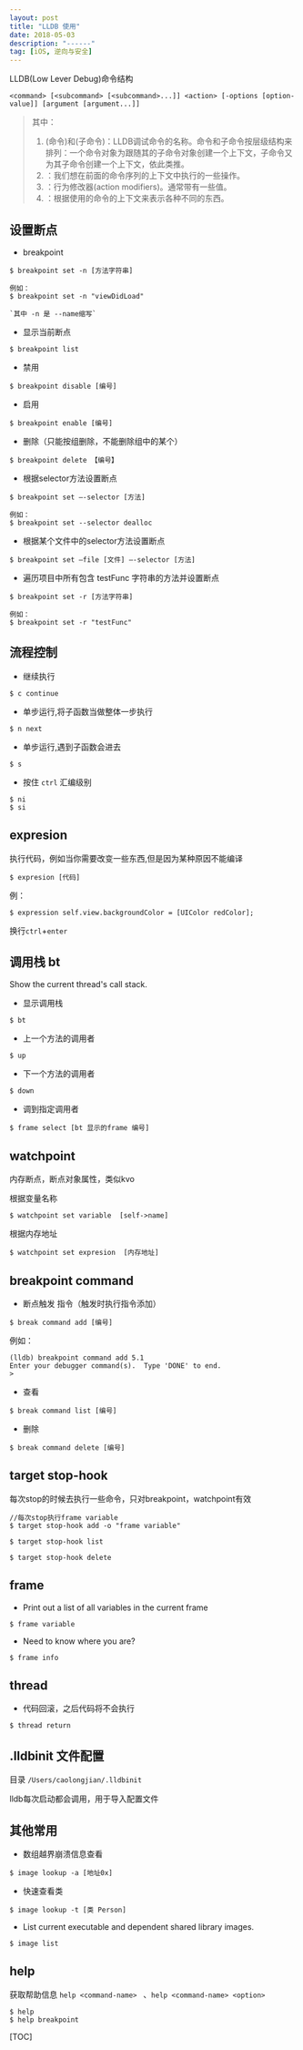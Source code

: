 ```yaml
---
layout: post
title: "LLDB 使用"
date: 2018-05-03 
description: "------"
tag: [iOS, 逆向与安全]
--- 
```





LLDB(Low Lever Debug)命令结构

```
<command> [<subcommand> [<subcommand>...]] <action> [-options [option-value]] [argument [argument...]]
```

> 其中：
> 
> 1. <command>(命令)和<subcommand>(子命令)：LLDB调试命令的名称。命令和子命令按层级结构来排列：一个命令对象为跟随其的子命令对象创建一个上下文，子命令又为其子命令创建一个上下文，依此类推。
> 2. <action>：我们想在前面的命令序列的上下文中执行的一些操作。
> 3. <options>：行为修改器(action modifiers)。通常带有一些值。
> 4. <argument>：根据使用的命令的上下文来表示各种不同的东西。


## 设置断点

* breakpoint

```
$ breakpoint set -n [方法字符串]

例如：
$ breakpoint set -n "viewDidLoad"

`其中 -n 是 --name缩写`
```

* 显示当前断点

```
$ breakpoint list
```

* 禁用

```
$ breakpoint disable [编号]
```

* 启用

```
$ breakpoint enable [编号]
```

* 删除（只能按组删除，不能删除组中的某个）

```
$ breakpoint delete 【编号】
```



* 根据selector方法设置断点

```
$ breakpoint set —-selector [方法]

例如：
$ breakpoint set --selector dealloc
```

* 根据某个文件中的selector方法设置断点

```
$ breakpoint set —file [文件] —-selector [方法]
```

* 遍历项目中所有包含 testFunc 字符串的方法并设置断点

```
$ breakpoint set -r [方法字符串]

例如：
$ breakpoint set -r "testFunc"
```



## 流程控制


* 继续执行

```
$ c continue
```


* 单步运行,将子函数当做整体一步执行

```
$ n next
``` 

* 单步运行,遇到子函数会进去

```
$ s 
```

* 按住 `ctrl` 汇编级别 

```
$ ni
$ si
```


## expresion

执行代码，例如当你需要改变一些东西,但是因为某种原因不能编译

```
$ expresion [代码]
```
例：

```
$ expression self.view.backgroundColor = [UIColor redColor];
```

换行`ctrl`+`enter`





## 调用栈 bt
Show the current thread's call stack. 

* 显示调用栈


```
$ bt
```

* 上一个方法的调用者

```
$ up
```

* 下一个方法的调用者

```
$ down
```

* 调到指定调用者

```
$ frame select [bt 显示的frame 编号]
```



## watchpoint


内存断点，断点对象属性，类似kvo

根据变量名称

```
$ watchpoint set variable  [self->name]
```

根据内存地址

```
$ watchpoint set expresion  [内存地址]
```




## breakpoint command

* 断点触发 指令（触发时执行指令添加）

```
$ break command add [编号]
```
例如：

```
(lldb) breakpoint command add 5.1
Enter your debugger command(s).  Type 'DONE' to end.
> 
```

* 查看

```
$ break command list [编号]
```

* 删除

```
$ break command delete [编号]
```

## target stop-hook

每次stop的时候去执行一些命令，只对breakpoint，watchpoint有效

```
//每次stop执行frame variable
$ target stop-hook add -o "frame variable" 

$ target stop-hook list

$ target stop-hook delete
```


## frame

* Print out a list of all variables in the current frame

```
$ frame variable
```
* Need to know where you are?

```
$ frame info
```

## thread

* 代码回滚，之后代码将不会执行

```
$ thread return
```

## .lldbinit 文件配置
目录 `/Users/caolongjian/.lldbinit`

lldb每次启动都会调用，用于导入配置文件

## 其他常用

* 数组越界崩溃信息查看

```
$ image lookup -a [地址0x]
```

* 快速查看类

```
$ image lookup -t [类 Person]
```

* List current executable and dependent shared library images.

```
$ image list
```



## help

获取帮助信息
`help <command-name> ` 、`help <command-name> <option>`

```
$ help
$ help breakpoint
```



[TOC]








